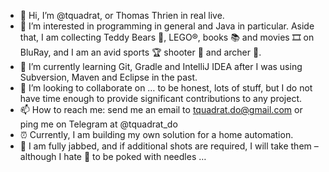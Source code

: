 - 👋 Hi, I’m @tquadrat, or Thomas Thrien in real live.
- 👀 I’m interested in programming in general and Java in particular. Aside that, I am collecting Teddy Bears 🧸, LEGO®, books 📚 and movies 🎞 on BluRay, and I am an avid sports 🏆 shooter 🔫 and archer 🏹.
- 🌱 I’m currently learning Git, Gradle and IntelliJ IDEA after I was using Subversion, Maven and Eclipse in the past.
- 💞️ I’m looking to collaborate on … to be honest, lots of stuff, but I do not have time enough to provide significant contributions to any project.
- 📫 How to reach me: send me an email to tquadrat.do@gmail.com or ping me on Telegram at @tquadrat_do
- ⏰ Currently, I am building my own solution for a home automation.
- 🦠 I am fully jabbed, and if additional shots are required, I will take them – although I hate 💉 to be poked with needles …
<!---
tquadrat/tquadrat is a ✨ special ✨ repository because its `README.md` (this file) appears on your GitHub profile.
You can click the Preview link to take a look at your changes.
--->
